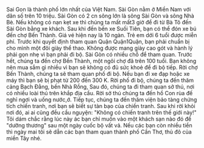 Sai Gon là thành phố lớn nhất của Việt Nam. Sài Gòn nằm ở Miền Nam với dân số trên 10 triệu. Sài Gòn có 2 cn sông lớn là sông Sài Gòn và sông Nhà Bè.
Nếu không có nạn kẹt xe thì chúng ta mất mất3 giờ để đi từ Bà Tô đến Sài Gòn bằng xe khách. Sau khi đến bến xe Suối Tiên, bạn có thể đón xe bú đến chợ Bến Thành. Giá vé hiện nay là 10 ngàn. Trẻ em dới 6 tuổi được miễn phí.
Trước khi quyết định tham quan Quận Quận1Quận, bạn phải chuẩn bị cho mình một đôi giày thể thao. Không được mang giày cao gót và hành lý phải gọn nhẹ vì bạn phải đi bộ. Sài Gòn có nhiều chỗ để tham quan. Trước hết, chúng ta đến chợ Bến Thành, một ngôi chợ đã trên 100 tuổi. Bạn không nên mua sắm gì nhiều vì bạn sẽ không có đủ sức khoẻ để đi bộ tiếp. Rời chợ Bến Thành, chúng ta sẽ tham quan phố đi bộ. Nếu bạn đi xe đạp hoặc xe máy thì bạn sẽ bị phạt từ 200 đến 300 K. Rời phố đi bộ, chúng ta đến thăm cảng Bạch Đằng, bến Nhà Rồng, Sau đó, chúng ta đi tham quan sở thú, nơi có nhiều loài thú trên khắp địa cầu. Rời sở thú chúng ta đến hồ Con rùa đế nghỉ ngơi và uống nước,ớ.
Tiếp tục, chúng ta đến thăm viện bảo tàng chứng tích chiến tranh, nơi bạn sẽ biết sự tàn bạo của chiến tranh. Sau khi rời khỏi nơi đó, ai ai cũng đều cầu nguyện: "Không có chiến tranh trên thế giới này!"
Tôi dám chắc rằng lúc này ác bạn chỉ muốn vào một khách sạn nào đó để "dưỡng thương" sau một ngày cuốc bộ vất vả.
Nếu các bạn còn nhiều tiền thì ngày mai tôi sẽ dẫn các bạn tham quan thành phố Cần Thơ, thủ đô của miền Tây nhé.
